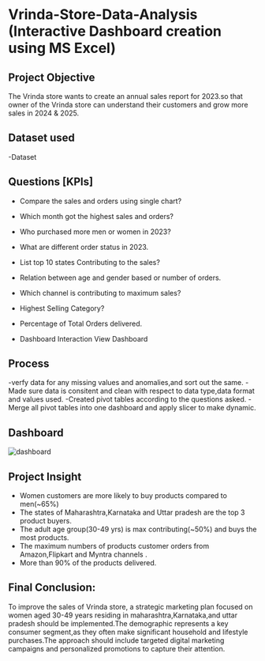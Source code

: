 # Vrinda-Store-Data-Analysis (Interactive Dashboard creation using MS Excel)
## Project Objective
The Vrinda store wants to create an annual sales report for 2023.so that owner of the  Vrinda store can understand their customers and grow more sales in 2024 & 2025.
## Dataset used
-<a herf="https://github.com/ESHITA668/Data-Analysis-Dashboard2/blob/main/Vrinda%20Store%20Data%20Analysis%20.xlsx">Dataset</a>
## Questions [KPIs] 
- Compare the sales and orders using single chart?
- Which month got the highest sales and orders?
- Who purchased more men or women in 2023?
- What are different order status in 2023.
- List top 10 states Contributing to the sales?
- Relation between age and gender based or number of orders.
- Which channel is contributing to maximum sales?
- Highest Selling Category?
- Percentage of Total Orders delivered.

- Dashboard Interaction <a herf="https://github.com/ESHITA668/Data-Analysis-Dashboard2/blob/main/dashboard.jpg">View Dashboard</a>

## Process
-verfy data for any missing values and anomalies,and sort out the same.
-Made sure data is consitent and clean with respect to data type,data format and values used.
-Created pivot tables according to the questions asked.
-Merge all pivot tables into one dashboard and apply slicer to make dynamic.
## Dashboard
![dashboard](https://github.com/user-attachments/assets/17d7582b-76a5-45a8-a4c3-a16236e0633b)
## Project Insight
- Women customers are more likely to buy products compared to men(~65%)
- The states of Maharashtra,Karnataka and Uttar pradesh are the top 3 product buyers.
- The adult age group(30-49 yrs) is max contributing(~50%) and buys the most products.
- The maximum numbers of products customer orders from Amazon,Flipkart and Myntra channels .
- More than 90% of the products delivered.
## Final Conclusion:
To improve the sales of Vrinda store, a strategic marketing plan focused on women aged 30-49 years residing in maharashtra,Karnataka,and uttar pradesh should be implemented.The demographic represents a key consumer segment,as they often make significant household and lifestyle purchases.The approach should include targeted digital marketing campaigns and personalized promotions to capture their attention. 

